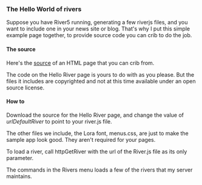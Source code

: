 ### The Hello World of rivers

Suppose you have River5 running, generating a few riverjs files, and you want to include one in your news site or blog. That's why I put this simple example page together, to provide source code you can crib to do the job.

#### The source

Here's the <a href="https://gist.github.com/scripting/87903653a0f5f6df13b4">source</a> of an HTML page that you can crib from. 

The code on the Hello River page is yours to do with as you please. But the files it includes are copyrighted and not at this time available under an open source license. 

#### How to

Download the source for the Hello River page, and change the value of <i>urlDefaultRiver</i> to point to your river.js file. 

The other files we include, the Lora font, menus.css, are just to make the sample app look good. They aren't required for your pages.

To load a river, call httpGetRiver with the url of the River.js file as its only parameter.

The commands in the Rivers menu loads a few of the rivers that my server maintains.


